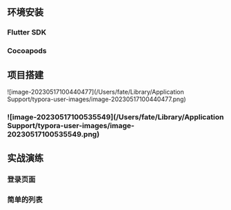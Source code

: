 ## 环境安装

### Flutter SDK 

### Cocoapods

## 项目搭建

![image-20230517100440477](/Users/fate/Library/Application Support/typora-user-images/image-20230517100440477.png)

### ![image-20230517100535549](/Users/fate/Library/Application Support/typora-user-images/image-20230517100535549.png)



## 实战演练

### 登录页面

### 简单的列表

